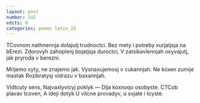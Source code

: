 ```yaml
---
layout: post
number: 332
edits: 9
categories: poems latin_25
---
```


TCovnom nathnennja dolajutj trudnoctci.
Bez mety i potreby xurjatjsja na bErezi.
Zdorovyh zahoplenj bojatjsja duroctci,
V zatsikavlennjah oxyvajutj, jak pryroda v berezni.

Mrijemo xyty, ne znajemo jak.
Vysnaxujemosj v cukannjah. 
Ne koxen zumije mastak
Rozibratysj vidrazu v baxannjah.

Vidtcuty sens, 
Najvaxlyvicyj poklyk — 
Dlja koxnoqo osobyste. 
CTCob plavav tcoven, 
A ideji dotyk
U vitcne provadyv, u svjate i tcyste.
